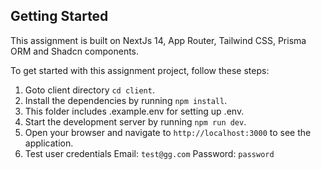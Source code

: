 
## Getting Started

This assignment is built on NextJs 14, App Router, Tailwind CSS, Prisma ORM and Shadcn components.

To get started with this assignment project, follow these steps:

1. Goto client directory `cd client`.
2. Install the dependencies by running `npm install`.
3. This folder includes .example.env for setting up .env.
4. Start the development server by running `npm run dev`.
5. Open your browser and navigate to `http://localhost:3000` to see the application.
6. Test user credentials Email: `test@gg.com` Password: `password`